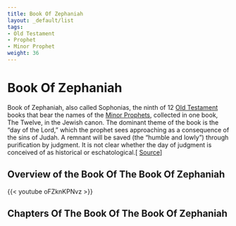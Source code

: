 ```yaml
---
title: Book Of Zephaniah
layout: _default/list
tags:
- Old Testament
- Prophet
- Minor Prophet
weight: 36
---
```

# Book Of Zephaniah
Book of Zephaniah, also called Sophonias, the ninth of 12 [Old Testament](/tags/old-testament/) books that bear the names of the [Minor Prophets](/tags/minor-prophet/), collected in one book, The Twelve, in the Jewish canon. The dominant theme of the book is the “day of the Lord,” which the prophet sees approaching as a consequence of the sins of Judah. A remnant will be saved (the “humble and lowly”) through purification by judgment. It is not clear whether the day of judgment is conceived of as historical or eschatological.[ [Source](https://www.britannica.com/topic/Book-of-Zephaniah)]

## Overview of the Book Of The Book Of Zephaniah
{{< youtube oFZknKPNvz >}}
## Chapters Of The Book Of The Book Of Zephaniah